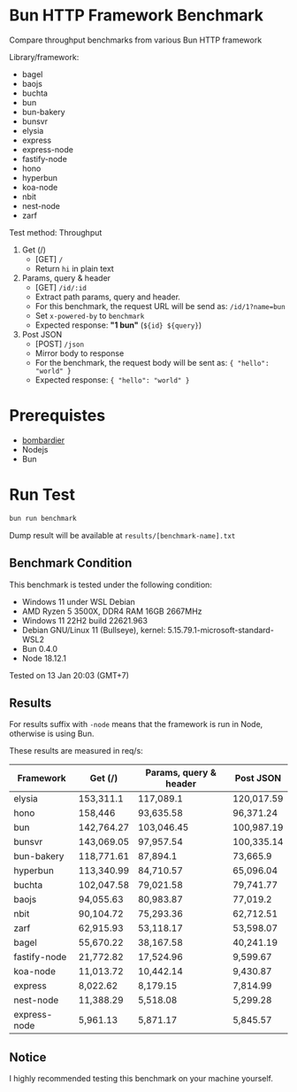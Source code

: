 # Bun HTTP Framework Benchmark

Compare throughput benchmarks from various Bun HTTP framework

Library/framework:

-   bagel
-   baojs
-   buchta
-   bun
-   bun-bakery
-   bunsvr
-   elysia
-   express
-   express-node
-   fastify-node
-   hono
-   hyperbun
-   koa-node
-   nbit
-   nest-node
-   zarf

Test method:
Throughput

1. Get (/)
    - [GET] `/`
    - Return `hi` in plain text
2. Params, query & header
    - [GET] `/id/:id`
    - Extract path params, query and header.
    - For this benchmark, the request URL will be send as: `/id/1?name=bun`
    - Set `x-powered-by` to `benchmark`
    - Expected response: **"1 bun"** (`${id} ${query}`)
3. Post JSON
    - [POST] `/json`
    - Mirror body to response
    - For the benchmark, the request body will be sent as: `{ "hello": "world" }`
    - Expected response: `{ "hello": "world" }`

# Prerequistes

-   [bombardier](https://github.com/codesenberg/bombardier)
-   Nodejs
-   Bun

# Run Test

```typescript
bun run benchmark
```

Dump result will be available at `results/[benchmark-name].txt`

## Benchmark Condition

This benchmark is tested under the following condition:

-   Windows 11 under WSL Debian
-   AMD Ryzen 5 3500X, DDR4 RAM 16GB 2667MHz
-   Windows 11 22H2 build 22621.963
-   Debian GNU/Linux 11 (Bullseye), kernel: 5.15.79.1-microsoft-standard-WSL2
-   Bun 0.4.0
-   Node 18.12.1

Tested on 13 Jan 20:03 (GMT+7)

## Results

For results suffix with `-node` means that the framework is run in Node, otherwise is using Bun.

These results are measured in req/s:

| Framework    | Get (/)    | Params, query & header | Post JSON  |
| ------------ | ---------- | ---------------------- | ---------- |
| elysia       | 153,311.1  | 117,089.1              | 120,017.59 |
| hono         | 158,446    | 93,635.58              | 96,371.24  |
| bun          | 142,764.27 | 103,046.45             | 100,987.19 |
| bunsvr       | 143,069.05 | 97,957.54              | 100,335.14 |
| bun-bakery   | 118,771.61 | 87,894.1               | 73,665.9   |
| hyperbun     | 113,340.99 | 84,710.57              | 65,096.04  |
| buchta       | 102,047.58 | 79,021.58              | 79,741.77  |
| baojs        | 94,055.63  | 80,983.87              | 77,019.2   |
| nbit         | 90,104.72  | 75,293.36              | 62,712.51  |
| zarf         | 62,915.93  | 53,118.17              | 53,598.07  |
| bagel        | 55,670.22  | 38,167.58              | 40,241.19  |
| fastify-node | 21,772.82  | 17,524.96              | 9,599.67   |
| koa-node     | 11,013.72  | 10,442.14              | 9,430.87   |
| express      | 8,022.62   | 8,179.15               | 7,814.99   |
| nest-node    | 11,388.29  | 5,518.08               | 5,299.28   |
| express-node | 5,961.13   | 5,871.17               | 5,845.57   |

## Notice

I highly recommended testing this benchmark on your machine yourself.

